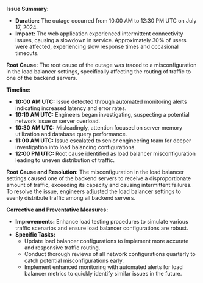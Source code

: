 **Issue Summary:**
- **Duration:** The outage occurred from 10:00 AM to 12:30 PM UTC on July 17, 2024.
- **Impact:** The web application experienced intermittent connectivity issues, causing a slowdown in service. Approximately 30% of users were affected, experiencing slow response times and occasional timeouts.

**Root Cause:**
The root cause of the outage was traced to a misconfiguration in the load balancer settings, specifically affecting the routing of traffic to one of the backend servers.

**Timeline:**
- **10:00 AM UTC:** Issue detected through automated monitoring alerts indicating increased latency and error rates.
- **10:10 AM UTC:** Engineers began investigating, suspecting a potential network issue or server overload.
- **10:30 AM UTC:** Misleadingly, attention focused on server memory utilization and database query performance.
- **11:00 AM UTC:** Issue escalated to senior engineering team for deeper investigation into load balancing configurations.
- **12:00 PM UTC:** Root cause identified as load balancer misconfiguration leading to uneven distribution of traffic.

**Root Cause and Resolution:**
The misconfiguration in the load balancer settings caused one of the backend servers to receive a disproportionate amount of traffic, exceeding its capacity and causing intermittent failures. To resolve the issue, engineers adjusted the load balancer settings to evenly distribute traffic among all backend servers.

**Corrective and Preventative Measures:**
- **Improvements:** Enhance load testing procedures to simulate various traffic scenarios and ensure load balancer configurations are robust.
- **Specific Tasks:**
  - Update load balancer configurations to implement more accurate and responsive traffic routing.
  - Conduct thorough reviews of all network configurations quarterly to catch potential misconfigurations early.
  - Implement enhanced monitoring with automated alerts for load balancer metrics to quickly identify similar issues in the future.
